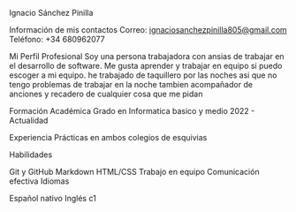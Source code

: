 Ignacio Sánchez Pinilla

Información de mis contactos Correo: ignaciosanchezpinilla805@gmail.com
Teléfono: +34 680962077

Mi Perfil Profesional Soy una persona trabajadora con ansias de trabajar en el desarrollo de software. Me gusta aprender y trabajar en equipo si puedo escoger a mi equipo. he trabajado de taquillero por las noches asi que no tengo problemas de trabajar en la noche tambien acompañador de anciones y recadero de cualquier cosa que me pidan

Formación Académica Grado en Informatica basico y medio 2022 - Actualidad

Experiencia Prácticas en ambos colegios de esquivias

Habilidades

Git y GitHub
Markdown
HTML/CSS
Trabajo en equipo
Comunicación efectiva
Idiomas

Español nativo
Inglés c1
